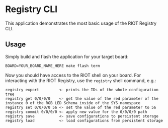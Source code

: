 # Registry CLI

This application demonstrates the most basic usage of the RIOT Registry CLI.

## Usage

Simply build and flash the application for your target board:

```shell
BOARD=YOUR_BOARD_NAME_HERE make flash term
```

Now you should have access to the RIOT shell on your board. For interacting
with the RIOT Registry, use the `registry` shell command, e.g.:

```text
registry export         <- prints the IDs of the whole configuration tree
registry get 0/0/0/0    <- get the value of the red parameter of the instance 0 of the RGB LED Schema inside of the SYS namespace
registry set 0/0/0/0 56 <- set the value of the red parameter to 56
registry commit 0/0/0/0 <- apply new value for the 0/0/0/0 path
registry save           <- save configurations to persistent storage
registry load           <- load configurations from persistent storage
```
